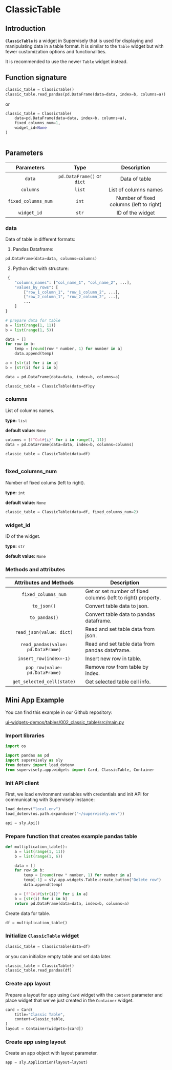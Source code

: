 # ClassicTable

## Introduction

**`ClassicTable`** is a widget in Supervisely that is used for displaying and manipulating data in a table format. It is similar to the `Table` widget but with fewer customization options and functionalities.

It is recommended to use the newer `Table` widget instead.

## Function signature

```python
classic_table = ClassicTable()
classic_table.read_pandas(pd.DataFrame(data=data, index=b, columns=a))
```

or

```python
classic_table = ClassicTable(
    data=pd.DataFrame(data=data, index=b, columns=a),
    fixed_columns_num=1,
    widget_id=None
)
```

<figure><img src="https://user-images.githubusercontent.com/79905215/218053006-6a62f66e-2848-42cb-8dda-6f36146107f0.png" alt=""><figcaption></figcaption></figure>

## Parameters

|      Parameters     |            Type            |               Description               |
| :-----------------: | :------------------------: | :-------------------------------------: |
|        `data`       | `pd.DataFrame()` or `dict` |              Data of table              |
|      `columns`      |           `list`           |          List of columns names          |
| `fixed_columns_num` |            `int`           | Number of fixed columns (left to right) |
|     `widget_id`     |            `str`           |             ID of the widget            |

### data

Data of table in different formats:

1. Pandas Dataframe:

```python
pd.DataFrame(data=data, columns=columns)
```

2. Python dict with structure:

```python
 {
    "columns_names": ["col_name_1", "col_name_2", ...],
    "values_by_rows": [
        ["row_1_column_1", "row_1_column_2", ...],
        ["row_2_column_1", "row_2_column_2", ...],
        ...
    ]
}

# prepare data for table
a = list(range(1, 11))
b = list(range(1, 5))

data = []
for row in b:
    temp = [round(row * number, 1) for number in a]
    data.append(temp)

a = [str(i) for i in a]
b = [str(i) for i in b]

data = pd.DataFrame(data=data, index=b, columns=a)

classic_table = ClassicTable(data=df)py
```

### columns

List of columns names.

**type:** `list`

**default value:** `None`

```python
columns = [f"Col#{i}" for i in range(1, 11)]
data = pd.DataFrame(data=data, index=b, columns=columns)

classic_table = ClassicTable(data=df)
```

<figure><img src="https://user-images.githubusercontent.com/79905215/218053549-86215c69-3d43-4a99-a3f4-1eb53b168dcd.png" alt=""><figcaption></figcaption></figure>

### fixed\_columns\_num

Number of fixed colums (left to right).

**type:** `int`

**default value:** `None`

```python
classic_table = ClassicTable(data=df, fixed_columns_num=2)
```

### widget\_id

ID of the widget.

**type:** `str`

**default value:** `None`

### Methods and attributes

|       Attributes and Methods       | Description                                                  |
| :--------------------------------: | ------------------------------------------------------------ |
|         `fixed_columns_num`        | Get or set number of fixed columns (left to right) property. |
|             `to_json()`            | Convert table data to json.                                  |
|            `to_pandas()`           | Convert table data to pandas dataframe.                      |
|      `read_json(value: dict)`      | Read and set table data from json.                           |
| `read_pandas(value: pd.DataFrame)` | Read and set table data from pandas dataframe.               |
|       `insert_row(index=-1)`       | Insert new row in table.                                     |
|   `pop_row(value: pd.DataFrame)`   | Remove row from table by index.                              |
|     `get_selected_cell(state)`     | Get selected table cell info.                                |

## Mini App Example

You can find this example in our Github repository:

[ui-widgets-demos/tables/002\_classic\_table/src/main.py](https://github.com/supervisely-ecosystem/ui-widgets-demos/blob/master/tables/002\_classic\_table/src/main.py)

### Import libraries

```python
import os

import pandas as pd
import supervisely as sly
from dotenv import load_dotenv
from supervisely.app.widgets import Card, ClassicTable, Container
```

### Init API client

First, we load environment variables with credentials and init API for communicating with Supervisely Instance:

```python
load_dotenv("local.env")
load_dotenv(os.path.expanduser("~/supervisely.env"))

api = sly.Api()
```

### Prepare function that creates example pandas table

```python
def multiplication_table():
    a = list(range(1, 11))
    b = list(range(1, 6))

    data = []
    for row in b:
        temp = [round(row * number, 1) for number in a]
        temp[-1] = sly.app.widgets.Table.create_button("Delete row")
        data.append(temp)

    a = [f"Col#{str(i)}" for i in a]
    b = [str(i) for i in b]
    return pd.DataFrame(data=data, index=b, columns=a)
```

Create data for table.

```python
df = multiplication_table()
```

### Initialize `ClassicTable` widget

```python
classic_table = ClassicTable(data=df)
```

or you can initialize empty table and set data later.

```python
classic_table = ClassicTable()
classic_table.read_pandas(df)
```

### Create app layout

Prepare a layout for app using `Card` widget with the `content` parameter and place widget that we've just created in the `Container` widget.

```python
card = Card(
    title="Classic Table",
    content=classic_table,
)
layout = Container(widgets=[card])
```

### Create app using layout

Create an app object with layout parameter.

```python
app = sly.Application(layout=layout)
```

<figure><img src="https://user-images.githubusercontent.com/79905215/218065148-e15d9642-2ca2-4132-9f76-52ed3cff5cce.png" alt=""><figcaption></figcaption></figure>
